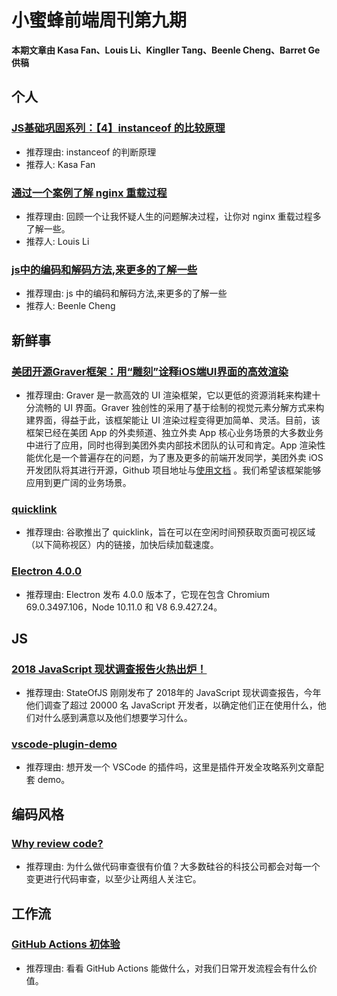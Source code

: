 # 小蜜蜂前端周刊第九期

**本期文章由 Kasa Fan、Louis Li、Kingller Tang、Beenle Cheng、Barret Ge 供稿**

## 个人

### [JS基础巩固系列：【4】instanceof 的比较原理](https://fansgithub.github.io/2019/01/02/instanceof/)

+ 推荐理由: instanceof 的判断原理
+ 推荐人: Kasa Fan

### [通过一个案例了解 nginx 重载过程](https://lichangwei.github.io/2019/01/05/nginx-reload-failed-without-error/)

+ 推荐理由: 回顾一个让我怀疑人生的问题解决过程，让你对 nginx 重载过程多了解一些。
+ 推荐人: Louis Li

### [js中的编码和解码方法,来更多的了解一些](https://beenle-xiaojie.github.io/2019/01/06/encode-decode/)

+ 推荐理由: js 中的编码和解码方法,来更多的了解一些
+ 推荐人: Beenle Cheng

## 新鲜事

### [美团开源Graver框架：用“雕刻”诠释iOS端UI界面的高效渲染](https://tech.meituan.com/waimai_graver.html)

+ 推荐理由: Graver 是一款高效的 UI 渲染框架，它以更低的资源消耗来构建十分流畅的 UI 界面。Graver 独创性的采用了基于绘制的视觉元素分解方式来构建界面，得益于此，该框架能让 UI 渲染过程变得更加简单、灵活。目前，该框架已经在美团 App 的外卖频道、独立外卖 App 核心业务场景的大多数业务中进行了应用，同时也得到美团外卖内部技术团队的认可和肯定。App 渲染性能优化是一个普遍存在的问题，为了惠及更多的前端开发同学，美团外卖 iOS 开发团队将其进行开源，Github 项目地址与[使用文档](https://github.com/Meituan-Dianping/Graver) 。我们希望该框架能够应用到更广阔的业务场景。

### [quicklink](https://github.com/GoogleChromeLabs/quicklink/tree/master/translations/zh-cn)

+ 推荐理由: 谷歌推出了 quicklink，旨在可以在空闲时间预获取页面可视区域（以下简称视区）内的链接，加快后续加载速度。

### [Electron 4.0.0](https://electronjs.org/blog/electron-4-0)

+ 推荐理由: Electron 发布 4.0.0 版本了，它现在包含 Chromium 69.0.3497.106，Node 10.11.0 和 V8 6.9.427.24。

## JS

### [2018 JavaScript 现状调查报告火热出炉！](https://mp.weixin.qq.com/s/NWdoywa-NPoaZfPTZpYvNg)

+ 推荐理由: StateOfJS 刚刚发布了 2018年的 JavaScript 现状调查报告，今年他们调查了超过 20000 名 JavaScript 开发者，以确定他们正在使用什么，他们对什么感到满意以及他们想要学习什么。

### [vscode-plugin-demo](https://github.com/sxei/vscode-plugin-demo)

+ 推荐理由: 想开发一个 VSCode 的插件吗，这里是插件开发全攻略系列文章配套 demo。

## 编码风格

### [Why review code?](https://sophiebits.com/2018/12/25/why-review-code.html)

+ 推荐理由: 为什么做代码审查很有价值？大多数硅谷的科技公司都会对每一个变更进行代码审查，以至少让两组人关注它。

## 工作流

### [GitHub Actions 初体验](https://mp.weixin.qq.com/s?__biz=Mzg4MzAzMDE5Nw==&mid=2247483692&idx=1&sn=73b776c3c7f41838ad6fa0d35c36b7ca&chksm=cf4ce0f6f83b69e012439ee61a0145ed6a8e890443daed51236dc9e7c3ea4942606041b28a40&scene=0&xtrack=1&subscene=131&ascene=7&devicetype=android-27&vers)

+ 推荐理由: 看看 GitHub Actions 能做什么，对我们日常开发流程会有什么价值。